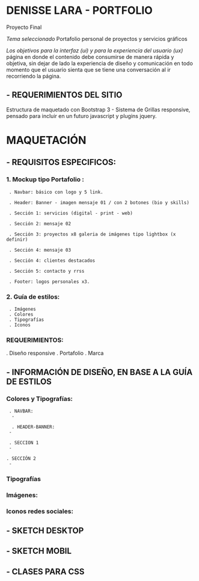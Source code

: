 # DENISSE LARA - PORTFOLIO
Proyecto Final

*Tema seleccionado* Portafolio personal de proyectos y servicios gráficos

*Los objetivos para la interfaz (ui) y para la experiencia del usuario (ux)*
página en donde el contenido debe consumirse de manera rápida y objetiva,
sin dejar de lado la experiencia de diseño y comunicación en todo momento
que el usuario sienta que se tiene una conversación al ir recorriendo la página.

## - REQUERIMIENTOS DEL SITIO
  Estructura de maquetado con Bootstrap 3 - Sistema de Grillas responsive,
  pensado para incluir en un futuro javascript y plugins jquery.

# MAQUETACIÓN

## - REQUISITOS ESPECIFICOS:

 ###  1. Mockup tipo Portafolio :

     . Navbar: básico con logo y 5 link.

     . Header: Banner - imagen mensaje 01 / con 2 botones (bio y skills)

     . Sección 1: servicios (digital - print - web)

     . Sección 2: mensaje 02

     . Sección 3: proyectos x8 galeria de imágenes tipo lightbox (x definir)

     . Sección 4: mensaje 03

     . Sección 4: clientes destacados

     . Sección 5: contacto y rrss

     . Footer: logos personales x3.

  ### 2. Guía de estilos:
     . Imágenes
     . Colores
     . Tipografías
     . Iconos

  ###  REQUERIMIENTOS:
  . Diseño responsive
  . Portafolio
  . Marca

##  - INFORMACIÓN DE DISEÑO, EN BASE A LA GUÍA DE ESTILOS

###  Colores y Tipografías:

     . NAVBAR:
      -

      . HEADER-BANNER:
     -

     . SECCION 1
     -

    . SECCIÓN 2
     -

###  Tipografías


###  Imágenes:


### Iconos redes sociales:

## - SKETCH DESKTOP

## - SKETCH MOBIL

## - CLASES PARA CSS
